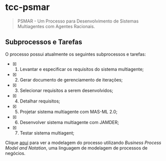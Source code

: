 # tcc-psmar

> PSMAR - Um Processo para Desenvolvimento de Sistemas Multiagentes com Agentes Racionais.

## Subprocessos e Tarefas

O processo possui atualmente os seguintes subprocessos e tarefas:

- [x] 1. Levantar e especificar os requisitos do sistema multiagente;
- [x] 2. Gerar documento de gerenciamento de iterações;
- [x] 3. Selecionar requisitos a serem desenvolvidos;
- [x] 4. Detalhar requisitos;
- [x] 5. Projetar sistema multiagente com MAS-ML 2.0;
- [x] 6. Desenvolver sistema multiagente com JAMDER;
- [x] 7. Testar sistema multiagent;

Clique [aqui](https://www.cin.ufpe.br/~ejtg/PSMAR) para ver a modelagem do processo utilizando _Business Process Model and Notation_, uma linguagem de modelagem de processos de negócios.
